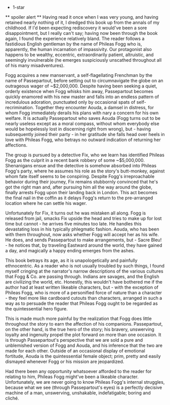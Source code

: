 
- 1-star

** spoiler alert ** Having read it once when I was very young, and having retained nearly nothing of it, I dredged this book up from the annals of my childhood. If I'd been expecting rediscovery it would've been a sore disappointment, but I really can't say; having now been through the book again, I found the experience relatively bland. The reader follows a fastidious English gentleman by the name of Phileas Fogg who is, apparently, the human incarnation of impassivity. Our protagonist also happens to be wealthy, eccentric, extraordinarily patient, altruistic, and seemingly invulnerable (he emerges suspiciously unscathed throughout all of his many misadventures).

Fogg acquires a new manservant, a self-flagellating Frenchman by the name of Passepartout, before setting out to circumnavigate the globe on an outrageous wager of ~$2,000,000. Despite having been seeking a quiet, orderly existence when Fogg whisks him away, Passepartout becomes quickly enamored with his new master and falls into an endless pattern of incredulous adoration, punctuated only by occasional spats of self-recrimination. Together they encounter Aouda, a damsel in distress, for whom Fogg immediately derails his plans with nary a concern for his own welfare. It is actually Passepartout who saves Aouda (Fogg turns out to be nearly useless except as a moral compass, without whom everybody else would be hopelessly lost in discerning right from wrong), but - having subsequently joined their party - in her gratitude she falls head over heels in love with Phileas Fogg, who betrays no outward indication of returning her affections.

The group is pursued by a detective Fix, who we learn has identified Phileas Fogg as the culprit in a recent bank robbery of some ~$5,000,000. Shenanigans ensue and the detective is somehow absorbed into Phileas Fogg's party, where he assumes his role as the story's butt-monkey, against whom fate itself seems to be conspiring. Despite Fogg's irreproachable behavior during their journey, Fix remains stubbornly convinced that he's got the right man and, after pursuing him all the way around the globe, finally arrests Fogg upon their landing back in London. This act becomes the final nail in the coffin as it delays Fogg's return to the pre-arranged location where he can settle his wager.

Unfortunately for Fix, it turns out he was mistaken all along. Fogg is released from jail, smacks Fix upside the head and tries to make up for lost time but cannot - he arrives five minutes too late. He handles this devastating loss in his typically phlegmatic fashion. Aouda, who has been with them throughout, now asks whether Fogg will accept her as his wife. He does, and sends Passepartout to make arrangements, but - Sacre Bleu! - he notices that, by traveling Eastward around the world, they have gained a day, and magically a happy ending emerges from the ashes.

This book betrays its age, as it is unapologetically and painfully ethnocentric. As a reader who is not usually troubled by such things, I found myself cringing at the narrator's narrow descriptions of the various cultures that Fogg & Co. are passing through. Indians are savages, and the English are civilizing the world, etc. Honestly, this wouldn't have bothered me if the author had at least written likeable characters, but - with the exception of Phileas Fogg, who is more of a personified force of nature than a character - they feel more like cardboard cutouts than characters, arranged in such a way as to persuade the reader that Phileas Fogg ought to be regarded as the quintessential hero figure.

This is made much more painful by the realization that Fogg does little throughout the story to earn the affection of his companions. Passepartout, on the other hand, is the true hero of the story; his bravery, unswerving loyalty and ingenuity propel the plot forward on more than one occasion. It is through Passepartout's perspective that we are sold a pure and unblemished version of Fogg and Aouda, and his inference that the two are made for each other. Outside of an occasional display of emotional fortitude, Aouda is the quintessential female object; prim, pretty and easily dismayed whenever Fogg or his mission are jeopardized.

Had there been any opportunity whatsoever afforded to the reader for relating to him, Phileas Fogg might've been a likeable character. Unfortunately, we are never going to know Phileas Fogg's internal struggles, because what we see (through Passepartout's eyes) is a perfectly decisive machine of a man, unswerving, unshakable, indefatigable; boring and cliché.